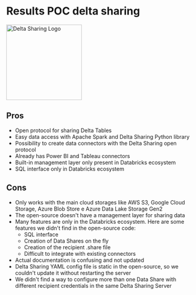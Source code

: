 # Results POC delta sharing

<div align="left">
  <img src="https://user-images.githubusercontent.com/1446829/144671151-b095e1b9-2d24-4d3b-b3c6-a7041e491077.png" alt="Delta Sharing Logo" width="200" />
</div>

## Pros
- Open protocol for sharing Delta Tables
- Easy data access with Apache Spark and Delta Sharing Python library
- Possibility to create data connectors with the Delta Sharing open protocol
- Already has Power BI and Tableau connectors
- Built-in management layer only present in Databricks ecosystem
- SQL interface only in Databricks ecosystem

## Cons
- Only works with the main cloud storages like AWS S3, Google Cloud Storage, Azure Blob Store e Azure Data Lake Storage Gen2
- The open-source doesn't have a management layer for sharing data
- Many features are only in the Databricks ecosystem. Here are some features we didn't find in the open-source code:
    - SQL interface
    - Creation of Data Shares on the fly
    - Creation of the recipient .share file
    - Difficult to integrate with existing connectors
- Actual documentation is confusing and not updated
- Delta Sharing YAML config file is static in the open-source, so we couldn't update it without restarting the server
- We didn't find a way to configure more than one Data Share with different recipient credentials in the same Delta Sharing Server
